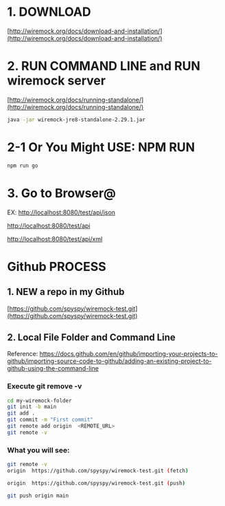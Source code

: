 # 1. DOWNLOAD
[http://wiremock.org/docs/download-and-installation/](http://wiremock.org/docs/download-and-installation/)



# 2. RUN COMMAND LINE and RUN wiremock server
[http://wiremock.org/docs/running-standalone/](http://wiremock.org/docs/running-standalone/)

```bash
java -jar wiremock-jre8-standalone-2.29.1.jar
```

# 2-1 Or You Might USE: NPM RUN
```bash
npm run go
```


# 3. Go to Browser@

EX:
[http://localhost:8080/test/api/json](http://localhost:8080/test/api/json)

[http://localhost:8080/test/api](http://localhost:8080ftest/api)

[http://localhost:8080/test/api/xml](http://localhost:8080/test/api/xml)


# Github PROCESS

## 1. NEW a repo in my Github

[https://github.com/spyspy/wiremock-test.git](https://github.com/spyspy/wiremock-test.git)


## 2. Local File Folder and Command Line

Reference:
https://docs.github.com/en/github/importing-your-projects-to-github/importing-source-code-to-github/adding-an-existing-project-to-github-using-the-command-line

### Execute git remove -v

```bash
cd my-wiremock-folder
git init -b main
git add .
git commit -m "First commit"
git remote add origin  <REMOTE_URL> 
git remote -v
```

### What you will see:

```bash
git remote -v
origin  https://github.com/spyspy/wiremock-test.git (fetch)

origin  https://github.com/spyspy/wiremock-test.git (push)
```



```bash
git push origin main
```

